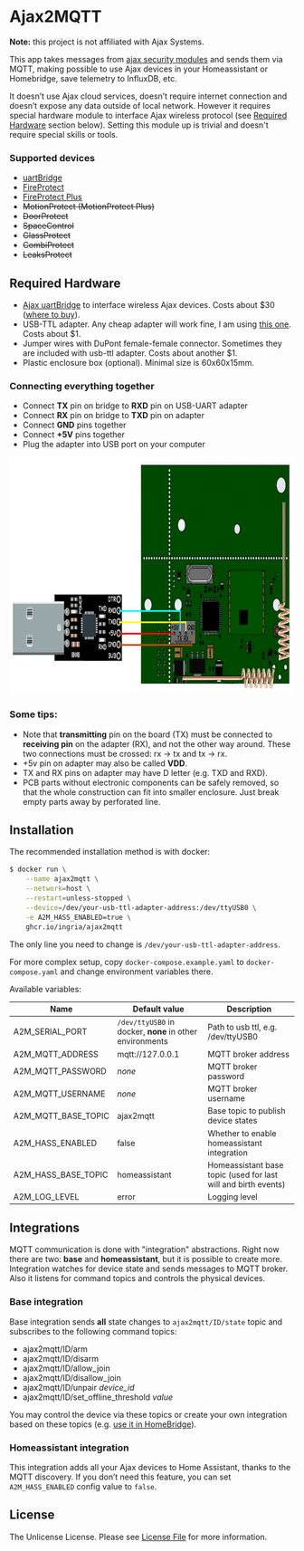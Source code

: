 # Ajax2MQTT

**Note:** this project is not affiliated with Ajax Systems.

This app takes messages from [ajax security modules](https://ajax.systems) and sends them via MQTT, making possible to use Ajax devices in your Homeassistant or Homebridge, save telemetry to InfluxDB, etc.

It doesn’t use Ajax cloud services, doesn’t require internet connection and doesn’t expose any data outside of local network. However it requires special hardware module to interface Ajax wireless protocol (see [Required Hardware](#required-hardware) section below). Setting this module up is trivial and doesn't require special skills or tools.

### Supported devices
- [uartBridge](https://ajax.systems/products/uartbridge)
- [FireProtect](https://ajax.systems/products/fireprotect)
- [FireProtect Plus](https://ajax.systems/products/fireprotectplus)
- ~~MotionProtect (MotionProtect Plus)~~
- ~~DoorProtect~~
- ~~SpaceControl~~
- ~~GlassProtect~~
- ~~CombiProtect~~
- ~~LeaksProtect~~

## Required Hardware
- [Ajax uartBridge](https://ajax.systems/products/uartbridge) to interface wireless Ajax devices. Costs about $30 ([where to buy](https://ajax.systems/where-to-buy)).
- USB-TTL adapter. Any cheap adapter will work fine, I am using [this one](https://a.aliexpress.com/_mscVzYx). Costs about $1.
- Jumper wires with DuPont female-female connector. Sometimes they are included with usb-ttl adapter. Costs about another $1.
- Plastic enclosure box (optional). Minimal size is 60x60x15mm.

### Connecting everything together
- Connect **TX** pin on bridge to **RXD** pin on USB-UART adapter
- Connect **RX** pin on bridge to **TXD** pin on adapter
- Connect **GND** pins together
- Connect **+5V** pins together
- Plug the adapter into USB port on your computer

<img src="./schematics.jpg" height="419">

### Some tips:

- Note that **transmitting** pin on the board (TX) must be connected to **receiving pin** on the adapter (RX), and not the other way around. These two connections must be crossed: rx -> tx and tx -> rx.
- +5v pin on adapter may also be called **VDD**.
- TX and RX pins on adapter may have D letter (e.g. TXD and RXD).
- PCB parts without electronic components can be safely removed, so that the whole construction can fit into smaller enclosure. Just break empty parts away by perforated line.

## Installation
The recommended installation method is with docker:

```bash
$ docker run \
    --name ajax2mqtt \
    --network=host \
    --restart=unless-stopped \
    --device=/dev/your-usb-ttl-adapter-address:/dev/ttyUSB0 \
    -e A2M_HASS_ENABLED=true \
    ghcr.io/ingria/ajax2mqtt
```

The only line you need to change is `/dev/your-usb-ttl-adapter-address`.

For more complex setup, copy `docker-compose.example.yaml` to `docker-compose.yaml` and change environment variables there.

Available variables:

| Name | Default value | Description |
| ---- | ---- | ---- |
| A2M_SERIAL_PORT | `/dev/ttyUSB0` in docker, **none** in other environments | Path to usb ttl, e.g. /dev/ttyUSB0 |
| A2M_MQTT_ADDRESS | mqtt://127.0.0.1 | MQTT broker address |
| A2M_MQTT_PASSWORD | _none_ | MQTT broker password |
| A2M_MQTT_USERNAME | _none_ | MQTT broker username |
| A2M_MQTT_BASE_TOPIC| ajax2mqtt | Base topic to publish device states |
| A2M_HASS_ENABLED | false | Whether to enable homeassistant integration |
| A2M_HASS_BASE_TOPIC | homeassistant | Homeassistant base topic (used for last will and birth events) |
| A2M_LOG_LEVEL | error | Logging level |

## Integrations
MQTT communication is done with "integration" abstractions. Right now there are two: **base** and **homeassistant**, but it is possible to create more. Integration watches for device state and sends messages to MQTT broker. Also it listens for command topics and controls the physical devices.

### Base integration
Base integration sends **all** state changes to `ajax2mqtt/ID/state` topic and subscribes to the following command topics:

- ajax2mqtt/ID/arm
- ajax2mqtt/ID/disarm
- ajax2mqtt/ID/allow_join
- ajax2mqtt/ID/disallow_join
- ajax2mqtt/ID/unpair _device_id_
- ajax2mqtt/ID/set_offline_threshold _value_

You may control the device via these topics or create your own integration based on these topics (e.g. [use it in HomeBridge](https://github.com/arachnetech/homebridge-mqttthing/tree/master)).

### Homeassistant integration
This integration adds all your Ajax devices to Home Assistant, thanks to the MQTT discovery. If you don’t need this feature, you can set `A2M_HASS_ENABLED` config value to `false`.

## License
The Unlicense License. Please see [License File](LICENSE.md) for more information.
